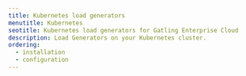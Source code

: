 ```yaml
---
title: Kubernetes load generators
menutitle: Kubernetes
seotitle: Kubernetes load generators for Gatling Enterprise Cloud
description: Load Generators on your Kubernetes cluster.
ordering:
  - installation
  - configuration
---
```

